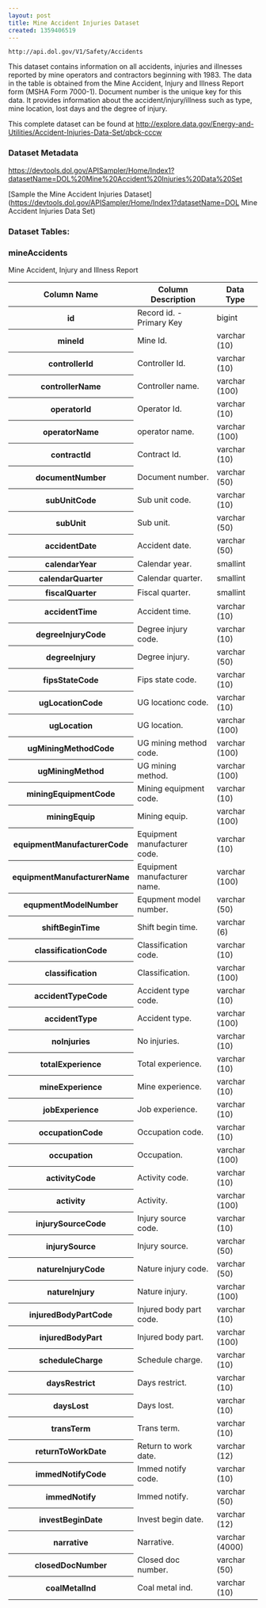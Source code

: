 ```yaml
---
layout: post
title: Mine Accident Injuries Dataset
created: 1359406519
---
```


```
http://api.dol.gov/V1/Safety/Accidents
```

<p>This dataset contains information on all accidents, injuries and illnesses reported by mine operators and contractors beginning with 1983. The data in the table is obtained from the Mine Accident, Injury and Illness Report form (MSHA Form 7000-1). Document number is the unique key for this data. It provides information about the accident/injury/illness such as type, mine location, lost days and the degree of injury.</p>

<p>This complete dataset can be found at <a href="http://www.dol.gov/cgi-bin/leave-dol.asp?exiturl=http://explore.data.gov/Energy-and-Utilities/Accident-Injuries-Data-Set/qbck-cccw&amp;exitTitle=Accident Injuries Data Set&amp;fedpage=yes">http://explore.data.gov/Energy-and-Utilities/Accident-Injuries-Data-Set/qbck-cccw</a></p>


### Dataset Metadata  
https://devtools.dol.gov/APISampler/Home/Index1?datasetName=DOL%20Mine%20Accident%20Injuries%20Data%20Set

[Sample the Mine Accident Injuries Dataset](https://devtools.dol.gov/APISampler/Home/Index1?datasetName=DOL Mine Accident Injuries Data Set)  

### Dataset Tables:  
<h3>mineAccidents </h3>
<p>Mine Accident, Injury and Illness Report</p>
<table>
	<thead>
		<tr>
			<th>Column Name</th>
			<th>Column Description</th>
			<th>Data Type</th>
		</tr>
	</thead>
	<tbody>
		<tr>
			<th>id</th>
			<td>Record id. - Primary Key</td>
			<td>bigint</td>
		</tr>
		<tr>
			<th>mineId</th>
			<td>Mine Id.</td>
			<td>varchar (10)</td>
		</tr>
		<tr>
			<th>controllerId</th>
			<td>Controller Id.</td>
			<td>varchar (10)</td>
		</tr>
		<tr>
			<th>controllerName</th>
			<td>Controller name.</td>
			<td>varchar (100)</td>
		</tr>
		<tr>
			<th>operatorId</th>
			<td>Operator Id.</td>
			<td>varchar (10)</td>
		</tr>
		<tr>
			<th>operatorName</th>
			<td>operator name.</td>
			<td>varchar (100)</td>
		</tr>
		<tr>
			<th>contractId</th>
			<td>Contract Id.</td>
			<td>varchar (10)</td>
		</tr>
		<tr>
			<th>documentNumber</th>
			<td>Document number.</td>
			<td>varchar (50)</td>
		</tr>
		<tr>
			<th>subUnitCode</th>
			<td>Sub unit code.</td>
			<td>varchar (10)</td>
		</tr>
		<tr>
			<th>subUnit</th>
			<td>Sub unit.</td>
			<td>varchar (50)</td>
		</tr>
		<tr>
			<th>accidentDate</th>
			<td>Accident date.</td>
			<td>varchar (50)</td>
		</tr>
		<tr>
			<th>calendarYear</th>
			<td>Calendar year.</td>
			<td>smallint</td>
		</tr>
		<tr>
			<th>calendarQuarter</th>
			<td>Calendar quarter.</td>
			<td>smallint</td>
		</tr>
		<tr>
			<th>fiscalQuarter</th>
			<td>Fiscal quarter.</td>
			<td>smallint</td>
		</tr>
		<tr>
			<th>accidentTime</th>
			<td>Accident time.</td>
			<td>varchar (10)</td>
		</tr>
		<tr>
			<th>degreeInjuryCode</th>
			<td>Degree injury code.</td>
			<td>varchar (10)</td>
		</tr>
		<tr>
			<th>degreeInjury</th>
			<td>Degree injury.</td>
			<td>varchar (50)</td>
		</tr>
		<tr>
			<th>fipsStateCode</th>
			<td>Fips state code.</td>
			<td>varchar (10)</td>
		</tr>
		<tr>
			<th>ugLocationCode</th>
			<td>UG locationc code.</td>
			<td>varchar (10)</td>
		</tr>
		<tr>
			<th>ugLocation</th>
			<td>UG location.</td>
			<td>varchar (100)</td>
		</tr>
		<tr>
			<th>ugMiningMethodCode</th>
			<td>UG mining method code.</td>
			<td>varchar (100)</td>
		</tr>
		<tr>
			<th>ugMiningMethod</th>
			<td>UG mining method.</td>
			<td>varchar (100)</td>
		</tr>
		<tr>
			<th>miningEquipmentCode</th>
			<td>Mining equipment code.</td>
			<td>varchar (10)</td>
		</tr>
		<tr>
			<th>miningEquip</th>
			<td>Mining equip.</td>
			<td>varchar (100)</td>
		</tr>
		<tr>
			<th>equipmentManufacturerCode</th>
			<td>Equipment manufacturer code.</td>
			<td>varchar (10)</td>
		</tr>
		<tr>
			<th>equipmentManufacturerName</th>
			<td>Equipment manufacturer name.</td>
			<td>varchar (100)</td>
		</tr>
		<tr>
			<th>equpmentModelNumber</th>
			<td>Equpment model number.</td>
			<td>varchar (50)</td>
		</tr>
		<tr>
			<th>shiftBeginTime</th>
			<td>Shift begin time.</td>
			<td>varchar (6)</td>
		</tr>
		<tr>
			<th>classificationCode</th>
			<td>Classification code.</td>
			<td>varchar (10)</td>
		</tr>
		<tr>
			<th>classification</th>
			<td>Classification.</td>
			<td>varchar (100)</td>
		</tr>
		<tr>
			<th>accidentTypeCode</th>
			<td>Accident type code.</td>
			<td>varchar (10)</td>
		</tr>
		<tr>
			<th>accidentType</th>
			<td>Accident type.</td>
			<td>varchar (100)</td>
		</tr>
		<tr>
			<th>noInjuries</th>
			<td>No injuries.</td>
			<td>varchar (10)</td>
		</tr>
		<tr>
			<th>totalExperience</th>
			<td>Total experience.</td>
			<td>varchar (10)</td>
		</tr>
		<tr>
			<th>mineExperience</th>
			<td>Mine experience.</td>
			<td>varchar (10)</td>
		</tr>
		<tr>
			<th>jobExperience</th>
			<td>Job experience.</td>
			<td>varchar (10)</td>
		</tr>
		<tr>
			<th>occupationCode</th>
			<td>Occupation code.</td>
			<td>varchar (10)</td>
		</tr>
		<tr>
			<th>occupation</th>
			<td>Occupation.</td>
			<td>varchar (100)</td>
		</tr>
		<tr>
			<th>activityCode</th>
			<td>Activity code.</td>
			<td>varchar (10)</td>
		</tr>
		<tr>
			<th>activity</th>
			<td>Activity.</td>
			<td>varchar (100)</td>
		</tr>
		<tr>
			<th>injurySourceCode</th>
			<td>Injury source code.</td>
			<td>varchar (10)</td>
		</tr>
		<tr>
			<th>injurySource</th>
			<td>Injury source.</td>
			<td>varchar (50)</td>
		</tr>
		<tr>
			<th>natureInjuryCode</th>
			<td>Nature injury code.</td>
			<td>varchar (50)</td>
		</tr>
		<tr>
			<th>natureInjury</th>
			<td>Nature injury.</td>
			<td>varchar (100)</td>
		</tr>
		<tr>
			<th>injuredBodyPartCode</th>
			<td>Injured body part code.</td>
			<td>varchar (10)</td>
		</tr>
		<tr>
			<th>injuredBodyPart</th>
			<td>Injured body part.</td>
			<td>varchar (100)</td>
		</tr>
		<tr>
			<th>scheduleCharge</th>
			<td>Schedule charge.</td>
			<td>varchar (10)</td>
		</tr>
		<tr>
			<th>daysRestrict</th>
			<td>Days restrict.</td>
			<td>varchar (10)</td>
		</tr>
		<tr>
			<th>daysLost</th>
			<td>Days lost.</td>
			<td>varchar (10)</td>
		</tr>
		<tr>
			<th>transTerm</th>
			<td>Trans term.</td>
			<td>varchar (10)</td>
		</tr>
		<tr>
			<th>returnToWorkDate</th>
			<td>Return to work date.</td>
			<td>varchar (12)</td>
		</tr>
		<tr>
			<th>immedNotifyCode</th>
			<td>Immed notify code.</td>
			<td>varchar (10)</td>
		</tr>
		<tr>
			<th>immedNotify</th>
			<td>Immed notify.</td>
			<td>varchar (50)</td>
		</tr>
		<tr>
			<th>investBeginDate</th>
			<td>Invest begin date.</td>
			<td>varchar (12)</td>
		</tr>
		<tr>
			<th>narrative</th>
			<td>Narrative.</td>
			<td>varchar (4000)</td>
		</tr>
		<tr>
			<th>closedDocNumber</th>
			<td>Closed doc number.</td>
			<td>varchar (50)</td>
		</tr>
		<tr>
			<th>coalMetalInd</th>
			<td>Coal metal ind.</td>
			<td>varchar (10)</td>
		</tr>
	</tbody>
</table>
